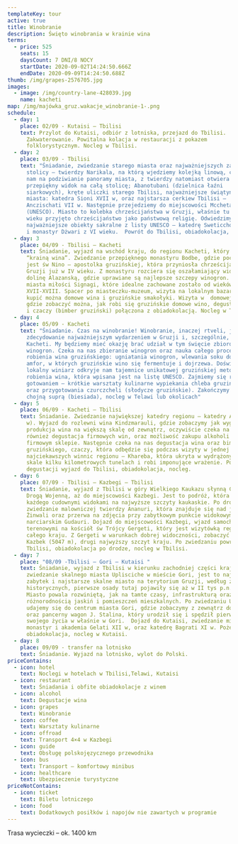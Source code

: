 ```yaml
---
templateKey: tour
active: true
title: Winobranie
description: Święto winobrania w krainie wina
terms:
  - price: 525
    seats: 15
    daysCount: 7 DNI/8 NOCY
    startDate: 2020-09-02T14:24:50.666Z
    endDate: 2020-09-09T14:24:50.688Z
thumb: /img/grapes-2576705.jpg
images:
  - image: /img/country-lane-428039.jpg
    name: kacheti
map: /img/majówka_gruz.wakacje_winobranie-1-.png
schedule:
  - day: 1
    place: 02/09 - Kutaisi – Tbilisi
    text: Przylot do Kutaisi, odbiór z lotniska, przejazd do Tbilisi.
      Zakwaterowanie. Powitalna kolacja w restauracji z pokazem
      folklorystycznym. Nocleg w Tbilisi.
  - day: 2
    place: 03/09 - Tbilisi
    text: "Śniadanie, zwiedzanie starego miasta oraz najważniejszych zabytków
      stolicy – twierdzy Narikala, na którą wjedziemy kolejką linową, co pozwoli
      nam na podziwianie panoramy miasta, z twierdzy natomiast otwiera się
      przepiękny widok na całą stolicę; Abanotubani (dzielnica łaźni
      siarkowych), kręte uliczki starego Tbilisi, najważniejsze świątynie
      miasta: katedra Sioni XVII w, oraz najstarsza cerkiew Tbilisi –
      Anczischati VII w. Następnie przejedziemy do miejscowości Mccheta
      (UNESCO). Miasto to kolebka chrześcijaństwa w Gruzji, właśnie tu w IV
      wieku przyjęto chrześcijaństwo jako państwową religię. Odwiedzimy
      najważniejsze obiekty sakralne z listy UNESCO – katedrę Sweticchoweli z XI
      i monastyr Dżwari z VI wieku.  Powrót do Tbilisi, obiadokolacja, nocleg."
  - day: 3
    place: 04/09 - Tbilisi – Kacheti
    text: Śniadanie, wyjazd na wschód kraju, do regionu Kacheti, który zwany jest
      “krainą wina”. Zwiedzanie przepięknego monastyru Bodbe, gdzie pochowana
      jest św Nino – apostolka gruzińskiej, która przyniosła chrześcijaństwo do
      Gruzji już w IV wieku. Z monastyru rozciera się oszałamiający widok na
      dolinę Alazanską, gdzie uprawiane są najlepsze szczepy winogron. Dojazd do
      miasta miłości Signagi, które idealne zachowane zostało od wieków
      XVII-XVIII. Spacer po miasteczku-muzeum, wizyta na lokalnym bazarku, gdzie
      kupić można domowe wina i gruzińskie smakołyki. Wizyta w  domowej winnicy,
      gdzie zobaczyć można, jak robi się gruzińskie domowe wino, degustacja wina
      i czaczy (bimber gruziński) połączona z obiadokolacją. Nocleg w Telawi.
  - day: 4
    place: 05/09 - Kacheti
    text: "Śniadanie. Czas na winobranie! Winobranie, inaczej rtveli, jest
      zdecydowanie najważniejszym wydarzeniem w Gruzji i, szczególnie, w
      Kacheti. My będziemy mieć okazję brać udział w tym święcie zbiorów
      winogron. Czeka na nas zbieranie winogron oraz nauka całego procesu
      robienia wina gruzińskiego: ugniatania winogron, wlewania soku do kvevri,
      amfor, w których gruzińskie wino się fermentuje i dojrzewa. Doświadczony
      lokalny winiarz odkryje nam tajemnice unikatowej gruzińskiej metody
      robienia wina, która wpisana jest na listę UNESCO. Zajmiemy się również
      gotowaniem – krótkie warsztaty kulinarne wypiekania chleba gruzińskiego
      oraz przygotowania czurczcheli (słodycze gruzińskie). Zakończymy wszystko
      chojną suprą (biesiada), nocleg w Telawi lub okolicach"
  - day: 5
    place: 06/09 - Kacheti – Tbilisi
    text: Śniadanie. Zwiedzanie największej katedry regionu – katedry Alawerdi (XII
      w). Wyjazd do rozlewni wina Kindzmarauli, gdzie zobaczymy jak wygląda
      produkcja wina na większą skalę od zewnątrz, oczywiście czeka na nas
      również degustacja firmowych win, oraz możliwość zakupu alkoholi w
      firmowym sklepie. Następnie czeka na nas degustacja wina oraz bimbru
      gruzińskiego, czaczy, która odbędzie się podczas wizyty w jednej z
      najciekawszych winnic regionu – Khareba, która ukryta w wydrążonych w
      skale kilku kilometrowych tunelach i robi imponujące wrażenie. Po
      degustacji wyjazd do Tbilisi, obiadokolacja, nocleg.
  - day: 6
    place: 07/09 - Tbilisi – Kazbegi – Tbilisi
    text: Śniadanie, wyjazd z Tbilisi w góry Wielkiego Kaukazu słynną Gruzińską
      Drogą Wojenną, aż do miejscowości Kazbegi. Jest to podróż, która zachwyci
      każdego cudownymi widokami na najwyższe szczyty kaukaskie. Po drodze
      zwiedzanie malowniczej twierdzy Ananuri, która znajduje się nad jeziorem
      Żinwali oraz przerwa na zdjęcia przy zabytkowym punkcie widokowym w ośrodk
      narciarskim Gudauri. Dojazd do miejscowości Kazbegi, wjazd samochodami
      terenowymi na kościół św Trójcy Gergeti, który jest wizytówką regionu i
      całego kraju. Z Gergeti w warunkach dobrej widoczności, zobaczyć można
      Kazbek (5047 m), drugi najwyższy szczyt kraju. Po zwiedzaniu powrót do
      Tbilisi, obiadokolacja po drodze, nocleg w Tbilisi.
  - day: 7
    place: "08/09 -Tbilisi – Gori – Kutaisi "
    text: Śniadanie, wyjazd z Tbilisi w kierunku zachodniej części kraju. Po drodze
      zwiedzanie skalnego miasta Uplisciche w mieście Gori, jest to najstarszy
      zabytek i najstarsze skalne miasto na terytorium Gruzji, według źródeł
      historycznych, pierwsze osady tutaj pojawiły się aż w II tys p.n.e.!
      Miasto powala rozwiniętą, jak na tamte czasy, infrastrukturą oraz
      różnorodnością jaskiń i pomieszczeń mieszkalnych. Po zwiedzaniu Uplisiche
      udajemy się do centrum miasta Gori, gdzie zobaczymy z zewnątrz dom-muzeum
      oraz pancerny wagon J. Stalina, który urodził się i spędził pierwsze lata
      swojego życia w właśnie w Gori.  Dojazd do Kutaisi, zwiedzanie miasta –
      monastyr i akademia Gelati XII w, oraz katedrę Bagrati XI w. Pożegnalna
      obiadokolacja, nocleg w Kutaisi.
  - day: 8
    place: 09/09 - transfer na lotnisko
    text: Śniadanie. Wyjazd na lotnisko, wylot do Polski.
priceContains:
  - icon: hotel
    text: Noclegi w hotelach w Tbilisi,Telawi, Kutaisi
  - icon: restaurant
    text: Śniadania i obfite obiadokolacje z winem
  - icon: alcohol
    text: Degustacje wina
  - icon: grapes
    text: Winobranie
  - icon: coffee
    text: Warsztaty kulinarne
  - icon: offroad
    text: Transport 4×4 w Kazbegi
  - icon: guide
    text: Obsługę polskojęzycznego przewodnika
  - icon: bus
    text: Transport – komfortowy minibus
  - icon: healthcare
    text: Ubezpieczenie turystyczne
priceNotContains:
  - icon: ticket
    text: Biletu lotniczego
  - icon: food
    text: Dodatkowych posiłków i napojów nie zawartych w programie
---
```

Trasa wycieczki – ok. 1400 km

